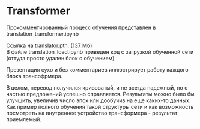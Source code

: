 # Transformer
 Прокомментированный процесс обучения представлен в translation_transformer.ipynb
 
 Ссылка на translator.pth: [(137 Мб)](https://disk.yandex.ru/d/iBDCN7nWJUhF0Q)  
 В файле translation_load.ipynb приведен код с загрузкой обученной сети (оттуда просто удален блок с обучением)
 
 Презентация сухо и без комментариев иллюстрирует работу каждого блока трансофрмера.
 
 В целом, перевод получился кривоватый, и не всегда надежный, но с частью предложений успешно справляется.
 Результаты можно было бы улучшить, увеличив число эпох или дообучив на еще каких-то данных. Как пример полного обучения такой структуры сети и как возможность посмотреть на внутреннее устройство трансформера - результат приемлемый.
